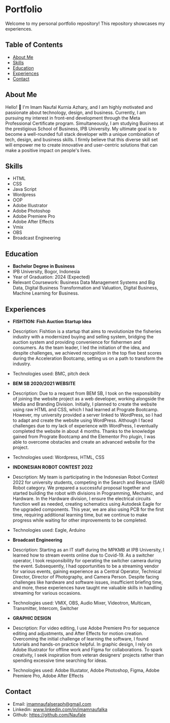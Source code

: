 # Portfolio

Welcome to my personal portfolio repository! This repository showcases my experiences.

## Table of Contents

- [About Me](#about-me)
- [Skills](#skills)
- [Education](#education)
- [Experiences](#experiences)
- [Contact](#contact)

## About Me

Hello! 👋 I'm Imam Naufal Kurnia Azhary, and I am highly motivated and passionate about technology, design, and business. Currently, I am pursuing my interest in front-end development through the Meta Professional Certificate program. Simultaneously, I am studying Business at the prestigious School of Business, IPB University. My ultimate goal is to become a well-rounded full stack developer with a unique combination of tech, design, and business skills. I firmly believe that this diverse skill set will empower me to create innovative and user-centric solutions that can make a positive impact on people's lives.

## Skills

- HTML
- CSS
- Java Script
- Wordpress
- OOP
- Adobe Illustrator
- Adobe Photoshop
- Adobe Premiere Pro
- Adobe After Effects
- Vmix
- OBS
- Broadcast Engineering

## Education

- **Bachelor Degree in Business**
- IPB University, Bogor, Indonesia
- Year of Graduation: 2024 (Expected)
- Relevant Coursework: Business Data Management Systems and Big Data, Digital Business Transformation and Valuation, Digital Business, Machine Learning for Business.

## Experiences

- **FISHTION: Fish Auction Startup Idea**
- Description: Fishtion is a startup that aims to revolutionize the fisheries industry with a modernized buying and selling system, bridging the auction system and providing convenience for fishermen and consumers. As the team leader, I led the initiation of the idea, and despite challenges, we achieved recognition in the top five best scores during the Acceleration Bootcamp, setting us on a path to transform the industry.
- Technologies used: BMC, pitch deck

- **BEM SB 2020/2021 WEBSITE**
- Description: Due to a request from BEM SB, I took on the responsibility of joining the website project as a web developer, working alongside the Media and Branding Division. Initially, I planned to create the website using raw HTML and CSS, which I had learned at Prograte Bootcamp. However, my university provided a server linked to WordPress, so I had to adapt and create the website using WordPress. Although I faced challenges due to my lack of experience with WordPress, I eventually completed the website in about 4 months. Thanks to the knowledge gained from Prograte Bootcamp and the Elementor Pro plugin, I was able to overcome obstacles and create an advanced website for the project.
- Technologies used: Wordpress, HTML, CSS

- **INDONESIAN ROBOT CONTEST 2022**
- Description: My team is participating in the Indonesian Robot Contest 2022 for university students, competing in the Search and Rescue (SAR) Robot category. We prepared a successful proposal together and started building the robot with divisions in Programming, Mechanic, and Hardware. In the Hardware division, I ensure the electrical circuits function well as needed, creating schematics using Autodesk Eagle for the upgraded components. This year, we are also using PCB for the first time, requiring additional learning time, but we continue to make progress while waiting for other improvements to be completed.
- Technologies used: Eagle, Arduino

- **Broadcast Engineering**
- Description: Starting as an IT staff during the MPKMB at IPB University, I learned how to stream events online due to Covid-19. As a switcher operator, I took responsibility for operating the switcher camera during the event. Subsequently, I had opportunities to be a streaming vendor for various events, gaining experience as a Central Operator, Technical Director, Director of Photography, and Camera Person. Despite facing challenges like hardware and software issues, insufficient briefing time, and more, these experiences have taught me valuable skills in handling streaming for various occasions.
- Technologies used: VMIX, OBS, Audio Mixer, Videotron, Multicam, Transmitter, Intercom, Switcher

- **GRAPHIC DESIGN**
- Description: For video editing, I use Adobe Premiere Pro for sequence editing and adjustments, and After Effects for motion creation. Overcoming the initial challenge of learning the software, I found tutorials and hands-on practice helpful. In graphic design, I rely on Adobe Illustrator for offline work and Figma for collaborations. To spark creativity, I seek inspiration from veteran designers' projects rather than spending excessive time searching for ideas.
- Technologies used: Adobe Illustator, Adobe Photoshop, Figma, Adobe Premiere Pro, Adobe After Effects

## Contact

- Email: imamnaufalseraph@gmail.com
- Linkedin: www.linkedin.com/in/imamnaufalka
- Github: https://github.com/Naufale
